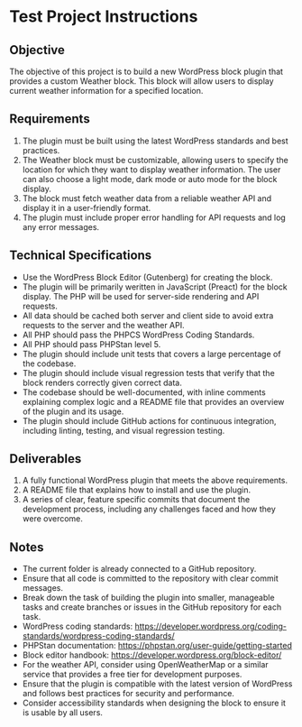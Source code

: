 # Test Project Instructions

## Objective
The objective of this project is to build a new WordPress block plugin that provides a custom Weather block. This block will allow users to display current weather information for a specified location.

## Requirements
1. The plugin must be built using the latest WordPress standards and best practices.
2. The Weather block must be customizable, allowing users to specify the location for which they want to display weather information. The user can also choose a light mode, dark mode or auto mode for the block display.
3. The block must fetch weather data from a reliable weather API and display it in a user-friendly format.
4. The plugin must include proper error handling for API requests and log any error messages.

## Technical Specifications
- Use the WordPress Block Editor (Gutenberg) for creating the block.
- The plugin will be primarily weritten in JavaScript (Preact) for the block display. The PHP will be used for server-side rendering and API requests.
- All data should be cached both server and client side to avoid extra requests to the server and the weather API.
- All PHP should pass the PHPCS WordPress Coding Standards.
- All PHP should pass PHPStan level 5.
- The plugin should include unit tests that covers a large percentage of the codebase.
- The plugin should include visual regression tests that verify that the block renders correctly given correct data.
- The codebase should be well-documented, with inline comments explaining complex logic and a README file that provides an overview of the plugin and its usage.
- The plugin should include GitHub actions for continuous integration, including linting, testing, and visual regression testing.

## Deliverables
1. A fully functional WordPress plugin that meets the above requirements.
2. A README file that explains how to install and use the plugin.
3. A series of clear, feature specific commits that document the development process, including any challenges faced and how they were overcome.


## Notes
- The current folder is already connected to a GitHub repository.
- Ensure that all code is committed to the repository with clear commit messages.
- Break down the task of building the plugin into smaller, manageable tasks and create branches or issues in the GitHub repository for each task.
- WordPress coding standards: https://developer.wordpress.org/coding-standards/wordpress-coding-standards/
- PHPStan documentation: https://phpstan.org/user-guide/getting-started
- Block editor handbook: https://developer.wordpress.org/block-editor/
- For the weather API, consider using OpenWeatherMap or a similar service that provides a free tier for development purposes.
- Ensure that the plugin is compatible with the latest version of WordPress and follows best practices for security and performance.
- Consider accessibility standards when designing the block to ensure it is usable by all users.
